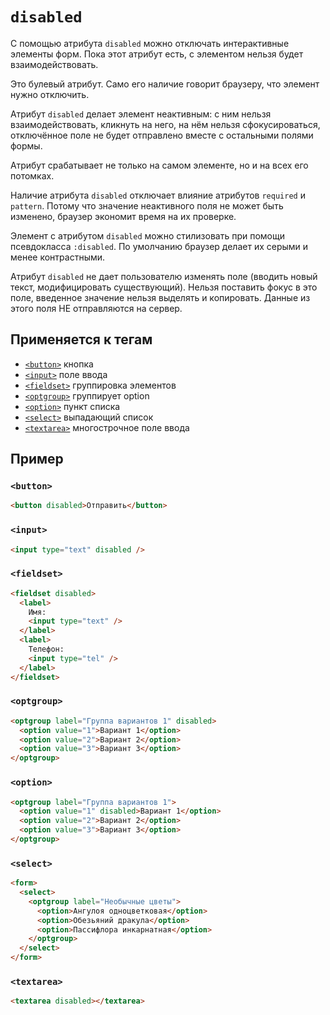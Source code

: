 # `disabled`

С помощью атрибута `disabled` можно отключать интерактивные элементы форм. Пока этот атрибут есть, с элементом нельзя будет взаимодействовать.

Это булевый атрибут. Само его наличие говорит браузеру, что элемент нужно отключить.

Атрибут `disabled` делает элемент неактивным: с ним нельзя взаимодействовать, кликнуть на него, на нём нельзя сфокусироваться, отключённое поле не будет отправлено вместе с остальными полями формы.

Атрибут срабатывает не только на самом элементе, но и на всех его потомках.

Наличие атрибута `disabled` отключает влияние атрибутов `required` и `pattern`. Потому что значение неактивного поля не может быть изменено, браузер экономит время на их проверке.

Элемент с атрибутом `disabled` можно стилизовать при помощи псевдокласса `:disabled`. По умолчанию браузер делает их серыми и менее контрастными.

Атрибут `disabled` не дает пользователю изменять поле (вводить новый текст, модифицировать существующий). Нельзя поставить фокус в это поле, введенное значение нельзя выделять и копировать. Данные из этого поля НЕ отправляются на сервер.

## Применяется к тегам

- [`<button>`](../../TAGS/FORM/button.md) кнопка
- [`<input>`](../../TAGS/FORM/input.md) поле ввода
- [`<fieldset>`](../../TAGS/FORM/fieldset.md) группировка элементов
- [`<optgroup>`](../../TAGS/FORM/optgroup.md) группирует option
- [`<option>`](../../TAGS/FORM/option.md) пункт списка
- [`<select>`](../../TAGS/FORM/select.md) выпадающий список
- [`<textarea>`](../../TAGS/FORM/textarea.md) многострочное поле ввода

## Пример

### `<button>`

```html
<button disabled>Отправить</button>
```

### `<input>`

```html
<input type="text" disabled />
```

### `<fieldset>`

```html
<fieldset disabled>
  <label>
    Имя:
    <input type="text" />
  </label>
  <label>
    Телефон:
    <input type="tel" />
  </label>
</fieldset>
```

### `<optgroup>`

```html
<optgroup label="Группа вариантов 1" disabled>
  <option value="1">Вариант 1</option>
  <option value="2">Вариант 2</option>
  <option value="3">Вариант 3</option>
</optgroup>
```

### `<option>`

```html
<optgroup label="Группа вариантов 1">
  <option value="1" disabled>Вариант 1</option>
  <option value="2">Вариант 2</option>
  <option value="3">Вариант 3</option>
</optgroup>
```

### `<select>`

```html
<form>
  <select>
    <optgroup label="Необычные цветы">
      <option>Ангулоя одноцветковая</option>
      <option>Обезьяний дракула</option>
      <option>Пассифлора инкарнатная</option>
    </optgroup>
  </select>
</form>
```

### `<textarea>`

```html
<textarea disabled></textarea>
```
